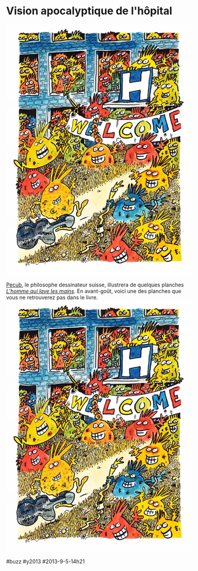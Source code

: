 # Vision apocalyptique de l'hôpital

![](_i/pl_01.webp)

[Pecub](http://www.pecub.ch/), le philosophe dessinateur suisse, illustrera de quelques planches *[L’homme qui lave les mains](../../page/homme-qui-lave-les-mains)*. En avant-goût, voici une des planches que vous ne retrouverez pas dans le livre.
![Pecub](_i/pl_01.webp)

#buzz #y2013 #2013-9-5-14h21
